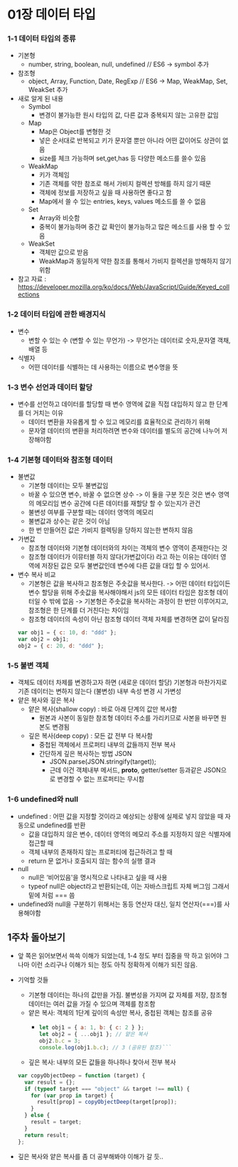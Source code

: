 # 01장 데이터 타입

### 1-1 데이터 타입의 종류

- 기본형
  - number, string, boolean, null, undefined // ES6 -> symbol 추가
- 참조형
  - object, Array, Function, Date, RegExp // ES6 -> Map, WeakMap, Set, WeakSet 추가
- 새로 알게 된 내용
  - Symbol
    - 변경이 불가능한 원시 타입의 값, 다른 값과 중복되지 않는 고유한 값임
  - Map
    - Map은 Object를 변형한 것
    - 넣은 순서대로 반복되고 키가 문자열 뿐만 아니라 어떤 값이어도 상관이 없음
    - size를 체크 가능하며 set,get,has 등 다양한 메소드를 쓸수 있음
  - WeakMap
    - 키가 객체임
    - 기존 객체를 약한 참조로 해서 가비지 컬렉션 방해를 하지 않기 때문
    - 객체에 정보를 저장하고 싶을 때 사용하면 좋다고 함
    - Map에서 쓸 수 있는 entries, keys, values 메소드를 쓸 수 없음
  - Set
    - Array와 비슷함
    - 중복이 불가능하며 중간 값 확인이 불가능하고 많은 메소드를 사용 할 수 있음
  - WeakSet
    - 객체만 값으로 받음
    - WeakMap과 동일하게 약한 참조를 통해서 가비지 컬렉션을 방해하지 않기 위함
- 참고 자료 : <https://developer.mozilla.org/ko/docs/Web/JavaScript/Guide/Keyed_collections>

### 1-2 데이터 타입에 관한 배경지식

- 변수
  - 변할 수 있는 수 (변할 수 있는 무언가) -> 무언가는 데이터로 숫자,문자열 객채, 배열 등
- 식별자
  - 어떤 데이터를 식별하는 데 사용하는 이름으로 변수명을 뜻

### 1-3 변수 선언과 데이터 할당

- 변수를 선언하고 데이터를 할당할 때 변수 영역에 값을 직접 대입하지 않고 한 단계를 더 거치는 이유
  - 데이터 변환을 자유롭게 할 수 있고 메모리를 효율적으로 관리하기 위해
  - 문자열 데이터의 변환을 처리하려면 변수와 데이터를 별도의 공간에 나누어 저장해야함

### 1-4 기본형 데이터와 참조형 데이터

- 불변값
  - 기본형 데이터는 모두 불변값임
  - 바꿀 수 있으면 변수, 바꿀 수 없으면 상수 -> 이 둘을 구분 짓은 것은 변수 영역의 메모리임 변수 공간에 다른 데이터를 재할당 할 수 있는지가 관건
  - 불변성 여부를 구분할 때는 데이터 영역의 메모리
  - 불변값과 상수는 같은 것이 아님
  - 한 번 만들어진 값은 가비지 컬렉팅을 당하지 않는한 변하지 않음
- 가변값
  - 참조형 데이터와 기본형 데이터와의 차이는 객체의 변수 영역이 존재한다는 것
  - 참조형 데이터가 이뮤터블 하지 않다(가변값이다) 라고 하는 이유는 데이터 영역에 저장된 값은 모두 불변값인데 변수에 다른 값을 대입 할 수 있어서.
- 변수 복사 비교
  - 기본형은 값을 복사하고 참조형은 주솟값을 복사한다. -> 어떤 데이터 타입이든 변수 할당을 위해 주솟값을 복사해야해서 js의 모든 테이터 타임은 참조형 데이터일 수 밖에 없음 -> 기본형은 주솟값을 복사하는 과정이 한 번만 이루어지고, 참조형은 한 단계를 더 거친다는 차이임
  - 참조형 데이터의 속성이 아닌 참조형 데이터 객체 자체를 변경하면 값이 달라짐
  ```javascript
  var obj1 = { c: 10, d: "ddd" };
  var obj2 = obj1;
  obj2 = { c: 20, d: "ddd" };
  ```

### 1-5 불변 객체

- 객체도 데이터 차제를 변경하고자 하면 (새로운 데이터 할당) 기본형과 마찬가지로 기존 데이터는 변하지 않는다 (불변성) 내부 속성 변경 시 가변성
- 얕은 복사와 깊은 복사
  - 얕은 복사(shallow copy) : 바로 아래 단계의 값만 복사함
    - 원본과 사본이 동일한 참조형 데이터 주소를 가리키므로 사본을 바꾸면 원본도 변경됨
  - 깊은 복사(deep copy) : 모든 값 전부 다 복사함
    - 중첩된 객체에서 프로퍼티 내부의 값들까지 전부 복사
    - 간단하게 깊은 복사하는 방법 JSON
      - JSON.parse(JSON.stringify(target));
      - 근데 이건 객체내부 메서드, **proto**, getter/setter 등과같은 JSON으로 변경할 수 없는 프로퍼티는 무시함

### 1-6 undefined와 null

- undefined : 어떤 값을 지정할 것이라고 예상되는 상황에 실제로 넣지 않았을 때 자동으로 undefined를 반환
  - 값을 대입하지 않은 변수, 데이터 영역의 메모리 주소를 지정하지 않은 식별자에 접근할 때
  - 객체 내부의 존재하지 않는 프로퍼티에 접근하려고 할 때
  - return 문 없거나 호출되지 않는 함수의 실행 결과
- null
  - null은 ‘비어있음'을 명시적으로 나타내고 싶을 때 사용
  - typeof null은 object라고 반환되는데, 이는 자바스크립트 자체 버그임 그래서 밑에 처럼 === 씀
- undefined와 null을 구분하기 위해서는 동등 연산자 대신, 일치 연산자(===)를 사용해야함

## 1주차 돌아보기

- 앞 쪽은 읽어보면서 쓱쓱 이해가 되었는데, 1-4 정도 부터 집중을 딱 하고 읽어야 그나마 이런 소리구나 이해가 되는 정도 아직 정확하게 이해가 되진 않음.
- 기억할 것들

  - 기본형 데이터는 하나의 값만을 가짐. 불변성을 가지며 값 자체를 저장, 참조형 데이터는 여러 값을 가질 수 있으며 객체를 참조함
  - 얕은 복사: 객체의 1단계 깊이의 속성만 복사, 중첩된 객체는 참조를 공유
    - ````javascript
      let obj1 = { a: 1, b: { c: 2 } };
      let obj2 = { ...obj1 }; // 얕은 복사
      obj2.b.c = 3;
      console.log(obj1.b.c); // 3 (공유된 참조)```
      ````
  - 깊은 복사: 내부의 모든 값들을 하나하나 찾아서 전부 복사

  ```javascript
  var copyObjectDeep = function (target) {
    var result = {};
    if (typeof target === "object" && target !== null) {
      for (var prop in target) {
        result[prop] = copyObjectDeep(target[prop]);
      }
    } else {
      result = target;
    }
    return result;
  };
  ```

- 깊은 복사와 얕은 복사를 좀 더 공부해봐야 이해가 갈 듯..
